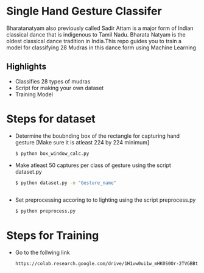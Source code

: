 # Single Hand Gesture Classifer


Bharatanatyam also previously called Sadir Attam is a major form of Indian classical dance that is indigenous to Tamil Nadu. Bharata Natyam is the oldest classical dance tradition in India.This repo guides you to train a model for classifying 28 Mudras in this dance form using Machine Learning

## Highlights
  - Classifies 28 types of mudras
  - Script for making your own dataset
  - Training Model

# Steps for dataset

  - Determine the boubnding box of the rectangle for capturing hand gesture [Make sure it is atleast 224 by 224 minimum]
    ```sh
    $ python box_window_calc.py
     ```
  - Make atleast 50 captures per class of gesture using the script dataset.py
    ```sh
    $ python dataset.py -n "Gesture_name"
  
  - Set preprocessing accoring to to lighting using the script preprocess.py
    ```sh
    $ python preprocess.py 

     ```
# Steps for Training

  - Go to the follwing link
    ```sh
    https://colab.research.google.com/drive/1H1vw0ui1w_mHK0S0Or-2TVGBBtQIEkHm?usp=sharing
     ```
